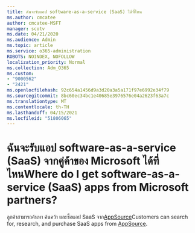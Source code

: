 ```yaml
---
title: ฉันจะรับแอป software-as-a-service (SaaS) ได้ที่ไหน
ms.author: cmcatee
author: cmcatee-MSFT
manager: scotv
ms.date: 04/21/2020
ms.audience: Admin
ms.topic: article
ms.service: o365-administration
ROBOTS: NOINDEX, NOFOLLOW
localization_priority: Normal
ms.collection: Adm_O365
ms.custom:
- "9000562"
- "2421"
ms.openlocfilehash: 92c654a1456d9a3d20a3a5a171f97e6992e34f79
ms.sourcegitcommit: 8bc60ec34bc1e40685e3976576e04a2623f63a7c
ms.translationtype: MT
ms.contentlocale: th-TH
ms.lasthandoff: 04/15/2021
ms.locfileid: "51806065"
---
```

# <a name="where-do-i-get-software-as-a-service-saas-apps-from-microsoft-partners"></a><span data-ttu-id="37f3c-102">ฉันจะรับแอป software-as-a-service (SaaS) จากคู่ค้าของ Microsoft ได้ที่ไหน</span><span class="sxs-lookup"><span data-stu-id="37f3c-102">Where do I get software-as-a-service (SaaS) apps from Microsoft partners?</span></span>

<span data-ttu-id="37f3c-103">ลูกค้าสามารถค้นหา ค้นคว้า และซื้อแอป SaaS จาก[AppSource](https://appsource.microsoft.com)</span><span class="sxs-lookup"><span data-stu-id="37f3c-103">Customers can search for, research, and purchase SaaS apps from [AppSource](https://appsource.microsoft.com).</span></span>